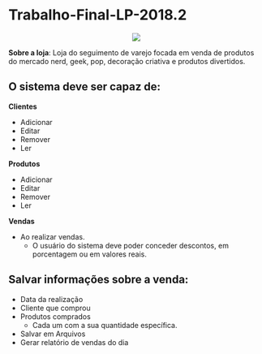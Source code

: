# Trabalho-Final-LP-2018.2

<p align="center">
  <img src="https://encrypted-tbn0.gstatic.com/images?q=tbn:ANd9GcS1btsXhIrux7awV_gHjsgMuFh-nHlpWdqjOZ2uSYgeOLt71uQVlg"/>
</p>

**Sobre a loja**: Loja do seguimento de varejo focada em venda de produtos do mercado nerd, geek, pop, decoração criativa e produtos divertidos.

## O sistema deve ser capaz de:

**Clientes** 
 - Adicionar
 - Editar
 - Remover
 - Ler

**Produtos**
 - Adicionar
 - Editar
 - Remover
 - Ler
 
**Vendas**
 - Ao realizar vendas.
     - O usuário do sistema deve poder conceder descontos, em porcentagem ou em valores reais.

## Salvar informações sobre a venda:
- Data da realização
- Cliente que comprou
- Produtos comprados
    - Cada um com a sua quantidade específica.
- Salvar em Arquivos
- Gerar relatório de vendas do dia

